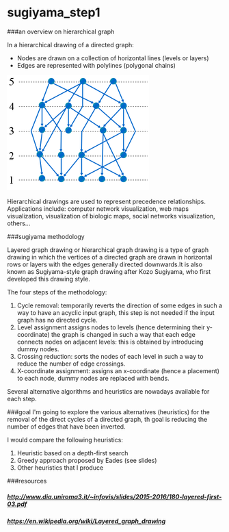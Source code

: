 # sugiyama_step1

###an overview on hierarchical graph

In a hierarchical drawing of a directed graph:
* Nodes are drawn on a collection of horizontal lines (levels or layers) 
* Edges are represented with polylines (polygonal chains)

![Alt text](img/hg.png?raw=true "workflow")

Hierarchical drawings are used to represent precedence relationships. Applications include: computer network visualization, web maps visualization, visualization of biologic maps, social networks visualization, others...

###sugiyama methodology

Layered graph drawing or hierarchical graph drawing is a type of graph drawing in which the vertices of a directed graph are drawn in horizontal rows or layers with the edges generally directed downwards.It is also known as Sugiyama-style graph drawing after Kozo Sugiyama, who first developed this drawing style.

The four steps of the methodology:
1. Cycle removal: temporarily reverts the direction of some edges in such a way to have an acyclic input graph, this step is not needed if the input graph has no directed cycle.
2. Level assignment assigns nodes to levels (hence determining their y-coordinate) the graph is changed in such a way that each edge connects nodes on adjacent levels: this is obtained by introducing dummy nodes.
3. Crossing reduction: sorts the nodes of each level in such a way to reduce the number of edge crossings.
4. X-coordinate assignment: assigns an x-coordinate (hence a placement) to each node, dummy nodes are replaced with bends.

Several alternative algorithms and heuristics are nowadays available for each step.

###goal
I'm going to explore the various alternatives (heuristics) for the removal of the direct cycles of a directed graph, th goal is reducing the number of edges that have been inverted.

I would compare the following heuristics:

1. Heuristic based on a depth-first search
2. Greedy approach proposed by Eades (see slides)
3. Other heuristics that I produce

###resources

##### http://www.dia.uniroma3.it/~infovis/slides/2015-2016/180-layered-first-03.pdf
##### https://en.wikipedia.org/wiki/Layered_graph_drawing
